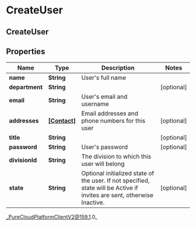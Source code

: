 # CreateUser

## CreateUser

## Properties

|Name | Type | Description | Notes|
|------------ | ------------- | ------------- | -------------|
| **name** | **String** | User&#39;s full name | |
| **department** | **String** |  | [optional] |
| **email** | **String** | User&#39;s email and username | |
| **addresses** | [**[Contact]**](Contact) | Email addresses and phone numbers for this user | [optional] |
| **title** | **String** |  | [optional] |
| **password** | **String** | User&#39;s password | [optional] |
| **divisionId** | **String** | The division to which this user will belong | |
| **state** | **String** | Optional initialized state of the user. If not specified, state will be Active if invites are sent, otherwise Inactive. | [optional] |



_PureCloudPlatformClientV2@159.1.0_
